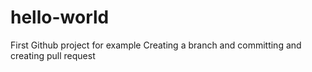 # hello-world
First Github project for example
Creating a branch and committing and creating pull request
